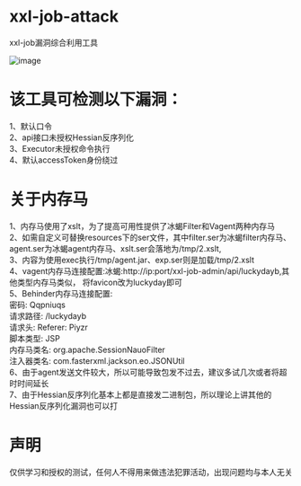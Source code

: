 # xxl-job-attack
xxl-job漏洞综合利用工具<br>

![image](https://github.com/user-attachments/assets/0f5c92bf-7308-4c2f-8bf9-b03e5099ecf1)


# 该工具可检测以下漏洞：
1、默认口令<br>
2、api接口未授权Hessian反序列化<br>
3、Executor未授权命令执行<br>
4、默认accessToken身份绕过<br>

# 关于内存马
1、内存马使用了xslt，为了提高可用性提供了冰蝎Filter和Vagent两种内存马<br>
2、如需自定义可替换resources下的ser文件，其中filter.ser为冰蝎filter内存马、agent.ser为冰蝎agent内存马、xslt.ser会落地为/tmp/2.xslt,
<br>
3、内容为使用exec执行/tmp/agent.jar、exp.ser则是加载/tmp/2.xslt<br>
4、vagent内存马连接配置:冰蝎:http://ip:port/xxl-job-admin/api/luckydayb,其他类型内存马类似，
将favicon改为luckyday即可<br>
5、Behinder内存马连接配置: <br>
 密码: Qqpniuqs<br>
 请求路径: /luckydayb<br>
 请求头: Referer: Piyzr<br>
 脚本类型: JSP<br>
 内存马类名: org.apache.SessionNauoFilter<br>
 注入器类名: com.fasterxml.jackson.eo.JSONUtil<br>
6、由于agent发送文件较大，所以可能导致包发不过去，建议多试几次或者将超时时间延长<br>
7、由于Hessian反序列化基本上都是直接发二进制包，所以理论上讲其他的Hessian反序列化漏洞也可以打<br>

# 声明
仅供学习和授权的测试，任何人不得用来做违法犯罪活动，出现问题均与本人无关
